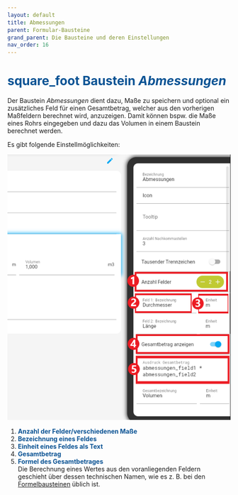 ```yaml
---
layout: default
title: Abmessungen
parent: Formular-Bausteine
grand_parent: Die Bausteine und deren Einstellungen
nav_order: 16
---
```


# <span style="color:#0b5394"><span class="material-icons">square_foot</span> **Baustein *Abmessungen***</span>

Der Baustein *Abmessungen* dient dazu, Maße zu speichern und optional ein zusätzliches Feld für einen Gesamtbetrag, welcher aus den vorherigen Maßfeldern berechnet wird, anzuzeigen. Damit können bspw. die Maße eines Rohrs eingegeben und dazu das Volumen in einem Baustein berechnet werden.

Es gibt folgende Einstellmöglichkeiten:

![1measure](\assets\record-spec-settings\1measure.png "1measure")

1. <span style="color:#0b5394">**Anzahl der Felder/verschiedenen Maße**</span>
2. <span style="color:#0b5394">**Bezeichnung eines Feldes**</span>
3. <span style="color:#0b5394">**Einheit eines Feldes als Text**</span>
4. <span style="color:#0b5394">**Gesamtbetrag**</span>
5. <span style="color:#0b5394">**Formel des Gesamtbetrages**</span>  
      Die Berechnung eines Wertes aus den voranliegenden Feldern geschieht über dessen technischen Namen, wie es z. B. bei den [Formelbausteinen](/docs/formulary/formulary.md) üblich ist.